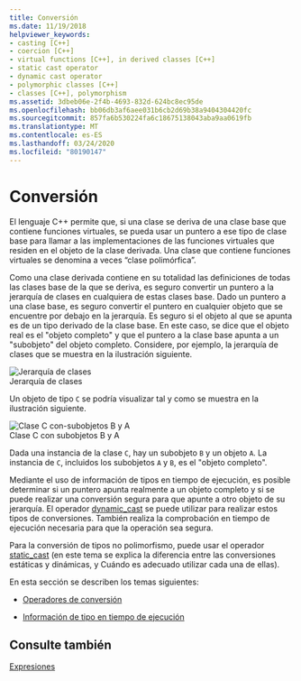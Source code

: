 ```yaml
---
title: Conversión
ms.date: 11/19/2018
helpviewer_keywords:
- casting [C++]
- coercion [C++]
- virtual functions [C++], in derived classes [C++]
- static cast operator
- dynamic cast operator
- polymorphic classes [C++]
- classes [C++], polymorphism
ms.assetid: 3dbeb06e-2f4b-4693-832d-624bc8ec95de
ms.openlocfilehash: bb06db3af6aee031b6cb2d69b38a9404304420fc
ms.sourcegitcommit: 857fa6b530224fa6c18675138043aba9aa0619fb
ms.translationtype: MT
ms.contentlocale: es-ES
ms.lasthandoff: 03/24/2020
ms.locfileid: "80190147"
---
```

# <a name="casting"></a>Conversión

El lenguaje C++ permite que, si una clase se deriva de una clase base que contiene funciones virtuales, se pueda usar un puntero a ese tipo de clase base para llamar a las implementaciones de las funciones virtuales que residen en el objeto de la clase derivada. Una clase que contiene funciones virtuales se denomina a veces “clase polimórfica”.

Como una clase derivada contiene en su totalidad las definiciones de todas las clases base de la que se deriva, es seguro convertir un puntero a la jerarquía de clases en cualquiera de estas clases base. Dado un puntero a una clase base, es seguro convertir el puntero en cualquier objeto que se encuentre por debajo en la jerarquía. Es seguro si el objeto al que se apunta es de un tipo derivado de la clase base. En este caso, se dice que el objeto real es el "objeto completo" y que el puntero a la clase base apunta a un "subobjeto" del objeto completo. Considere, por ejemplo, la jerarquía de clases que se muestra en la ilustración siguiente.

![Jerarquía de clases](../cpp/media/vc38zz1.gif "Jerarquía de clases") <br/>
Jerarquía de clases

Un objeto de tipo `C` se podría visualizar tal y como se muestra en la ilustración siguiente.

![Clase C con&#45;subobjetos B y A](../cpp/media/vc38zz2.gif "Clase C con&#45;subobjetos B y A") <br/>
Clase C con subobjetos B y A

Dada una instancia de la clase `C`, hay un subobjeto `B` y un objeto `A`. La instancia de `C`, incluidos los subobjetos `A` y `B`, es el "objeto completo".

Mediante el uso de información de tipos en tiempo de ejecución, es posible determinar si un puntero apunta realmente a un objeto completo y si se puede realizar una conversión segura para que apunte a otro objeto de su jerarquía. El operador [dynamic_cast](../cpp/dynamic-cast-operator.md) se puede utilizar para realizar estos tipos de conversiones. También realiza la comprobación en tiempo de ejecución necesaria para que la operación sea segura.

Para la conversión de tipos no polimorfismo, puede usar el operador [static_cast](../cpp/static-cast-operator.md) (en este tema se explica la diferencia entre las conversiones estáticas y dinámicas, y Cuándo es adecuado utilizar cada una de ellas).

En esta sección se describen los temas siguientes:

- [Operadores de conversión](../cpp/casting-operators.md)

- [Información de tipo en tiempo de ejecución](../cpp/run-time-type-information.md)

## <a name="see-also"></a>Consulte también

[Expresiones](../cpp/expressions-cpp.md)

